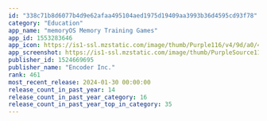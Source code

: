 ```yaml
---
id: "338c71b8d6077b4d9e62afaa495104aed1975d19409aa3993b36d4595cd93f78"
category: "Education"
app_name: "memoryOS Memory Training Games"
app_id: 1553283646
app_icon: https://is1-ssl.mzstatic.com/image/thumb/Purple116/v4/9d/a0/46/9da04626-73b9-286c-6ac0-c1dfe07df161/AppIcon-0-0-1x_U007emarketing-0-7-0-85-220.png/1024x1024bb.png
app_screenshot: https://is1-ssl.mzstatic.com/image/thumb/PurpleSource116/v4/35/21/6e/35216e9d-7ec1-b5f1-d1b2-e53ec9a914e2/59ee4493-629a-406a-84f0-c4dc6db98663_1._memoryOS-App_Store.png/1284x2778bb.png
publisher_id: 1524669695
publisher_name: "Encoder Inc."
rank: 461
most_recent_release: 2024-01-30 00:00:00
release_count_in_past_year: 14
release_count_in_past_year_category: 16
release_count_in_past_year_top_in_category: 35
---
```

